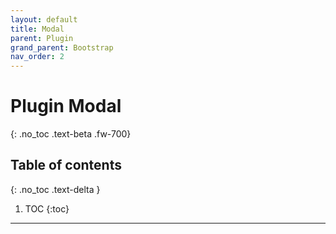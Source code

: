 ```yaml
---
layout: default
title: Modal
parent: Plugin
grand_parent: Bootstrap
nav_order: 2
---
```


# Plugin Modal
{: .no_toc .text-beta .fw-700}

## Table of contents
{: .no_toc .text-delta }

1. TOC
{:toc}

---

